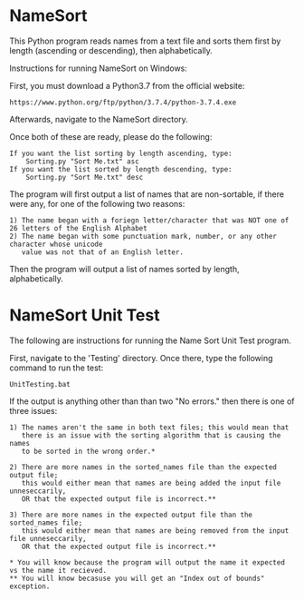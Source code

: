 # NameSort
This Python program reads names from a text file and sorts them first by length (ascending or descending), then alphabetically.

Instructions for running NameSort on Windows: 

First, you must download a Python3.7 from the official website:

	https://www.python.org/ftp/python/3.7.4/python-3.7.4.exe

Afterwards, navigate to the NameSort directory.

Once both of these are ready, please do the following:

	If you want the list sorting by length ascending, type:
		Sorting.py "Sort Me.txt" asc
	If you want the list sorted by length descending, type:
		Sorting.py "Sort Me.txt" desc

The program will first output a list of names that are non-sortable, if there were any, for one of the following two reasons:

	1) The name began with a foriegn letter/character that was NOT one of 26 letters of the English Alphabet
	2) The name began with some punctuation mark, number, or any other character whose unicode 
	   value was not that of an English letter.

Then the program will output a list of names sorted by length, alphabetically. 

# NameSort Unit Test
The following are instructions for running the Name Sort Unit Test program.

First, navigate to the 'Testing' directory.
Once there, type the following command to run the test:

	UnitTesting.bat

If the output is anything other than than two "No errors." then there is one of three issues:

	1) The names aren't the same in both text files; this would mean that
	   there is an issue with the sorting algorithm that is causing the names
	   to be sorted in the wrong order.*

	2) There are more names in the sorted_names file than the expected output file;
	   this would either mean that names are being added the input file unneseccarily,
	   OR that the expected output file is incorrect.**

	3) There are more names in the expected output file than the sorted_names file;
	   this would either mean that names are being removed from the input file unneseccarily,
	   OR that the expected output file is incorrect.**
	
	* You will know because the program will output the name it expected vs the name it recieved.
	** You will know becasuse you will get an "Index out of bounds" exception.

